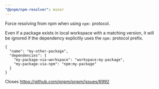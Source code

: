 ```yaml
---
"@pnpm/npm-resolver": minor
---
```


Force resolving from npm when using `npm:` protocol.

Even if a package exists in local workspace with a matching version, it will be ignored
if the dependency explicitly uses the `npm:` protocol prefix.

```
{
  "name": "my-other-package",
  "dependencies": {
    "my-package-via-workspace": "workspace:my-package",
    "my-package-via-npm": "npm:my-package"
  }
}
```

Closes https://github.com/pnpm/pnpm/issues/6992
